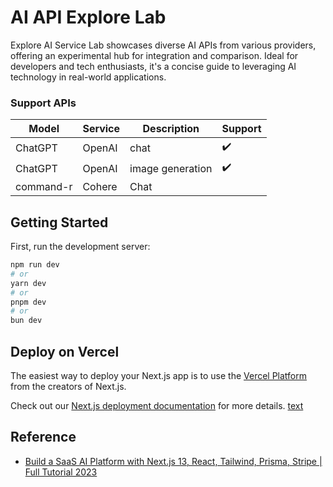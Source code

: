 # AI API Explore Lab

Explore AI Service Lab showcases diverse AI APIs from various providers, offering an experimental
hub for integration and comparison. Ideal for developers and tech enthusiasts, it's a concise guide
to leveraging AI technology in real-world applications.

### Support APIs

| Model   | Service | Description      | Support |
| ------- | ------- | ---------------- | ------- |
| ChatGPT | OpenAI  | chat             | ✔️      |
| ChatGPT | OpenAI  | image generation | ✔️      |
| command-r | Cohere  | Chat |       |



## Getting Started

First, run the development server:

```bash
npm run dev
# or
yarn dev
# or
pnpm dev
# or
bun dev
```

## Deploy on Vercel

The easiest way to deploy your Next.js app is to use the
[Vercel Platform](https://vercel.com/new?utm_medium=default-template&filter=next.js&utm_source=create-next-app&utm_campaign=create-next-app-readme)
from the creators of Next.js.

Check out our [Next.js deployment documentation](https://nextjs.org/docs/deployment) for more
details. [text](http://localhost:3000/dashboard)

## Reference

- [Build a SaaS AI Platform with Next.js 13, React, Tailwind, Prisma, Stripe | Full Tutorial 2023](https://www.youtube.com/watch?v=ffJ38dBzrlY&ab_channel=CodeWithAntonio)
